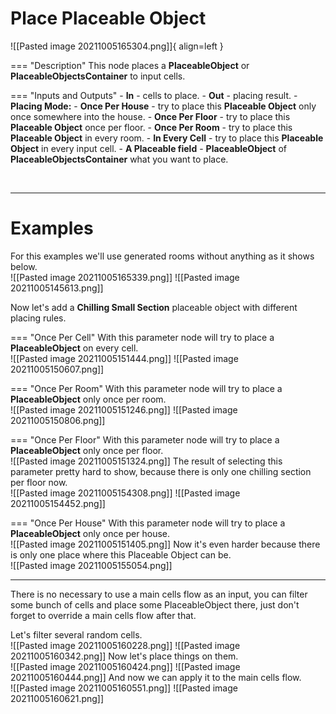 # **Place Placeable Object**

![[Pasted image 20211005165304.png]]{ align=left } 

=== "Description"
	This node places a **PlaceableObject** or **PlaceableObjectsContainer** to input cells.  
	
=== "Inputs and Outputs"
	- **In** - cells to place.
	- **Out** - placing result.
	- **Placing Mode:** 
		- **Once Per House** - try to place this **Placeable Object** only once somewhere into the house.
		- **Once Per Floor** - try to place this **Placeable Object** once per floor.
		- **Once Per Room** - try to place this **Placeable Object** in every room.
		- **In Every Cell** - try to place this **Placeable Object** in every input cell.
	- **A Placeable field** - **PlaceableObject** of **PlaceableObjectsContainer** what you want to place.

<br />

--------

# Examples
For this examples we'll use generated rooms without anything as it shows below.  
![[Pasted image 20211005165339.png]]
![[Pasted image 20211005145613.png]]

Now let's add a **Chilling Small Section** placeable object with different placing rules.  

=== "Once Per Cell"
	With this parameter node will try to place a **PlaceableObject** on every cell.   
	![[Pasted image 20211005151444.png]]
	![[Pasted image 20211005150607.png]]

=== "Once Per Room"
	With this parameter node will try to place a **PlaceableObject** only once per room.   
	![[Pasted image 20211005151246.png]]
	![[Pasted image 20211005150806.png]]

=== "Once Per Floor"
	With this parameter node will try to place a **PlaceableObject** only once per floor.   
	![[Pasted image 20211005151324.png]]
	The result of selecting this parameter pretty hard to show, because there is only one chilling section per floor now.  
	![[Pasted image 20211005154308.png]]
	![[Pasted image 20211005154452.png]]

=== "Once Per House"
	With this parameter node will try to place a **PlaceableObject** only once per house.  
	![[Pasted image 20211005151405.png]]
	Now it's even harder because there is only one place where this Placeable Object can be.  
	![[Pasted image 20211005155054.png]]

------

There is no necessary to use a main cells flow as an input, you can filter some bunch of cells and place some PlaceableObject there, just don't forget to override a main cells flow after that.  

Let's filter several random cells.  
![[Pasted image 20211005160228.png]]
![[Pasted image 20211005160342.png]]
Now let's place things on them.  
![[Pasted image 20211005160424.png]]
![[Pasted image 20211005160444.png]]
And now we can apply it to the main cells flow.  
![[Pasted image 20211005160551.png]]
![[Pasted image 20211005160621.png]]